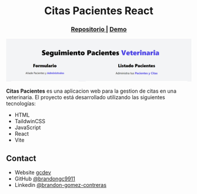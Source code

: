 <h1 align="center">Citas Pacientes React</h1>

<div align="center">
   <h3>
    <a target="_blank" href="https://github.com/brandongc9911/citaspacientes_react">
      Repositorio
    </a>
    <span> | </span>
    <a target="_blank" href="https://thriving-bombolone-53dc8b.netlify.app">
      Demo
    </a>
  </h3>
</div>

!['veterinaria'](public/veterinaria.png)

**Citas Pacientes** es una aplicacion web para la gestion de citas en una veterinaria. El proyecto está desarrollado utilizando las siguientes tecnologías:

* HTML
* TaildwinCSS
* JavaScript
* React
* Vite

## Contact
- Website [gcdev](https://gcdev.alwaysdata.net)
- GitHub [@brandongc9911](https://github.com/brandongc9911)
- Linkedin [@brandon-gomez-contreras](https://www.linkedin.com/in/brandon-gomez-contreras-49b709226/)